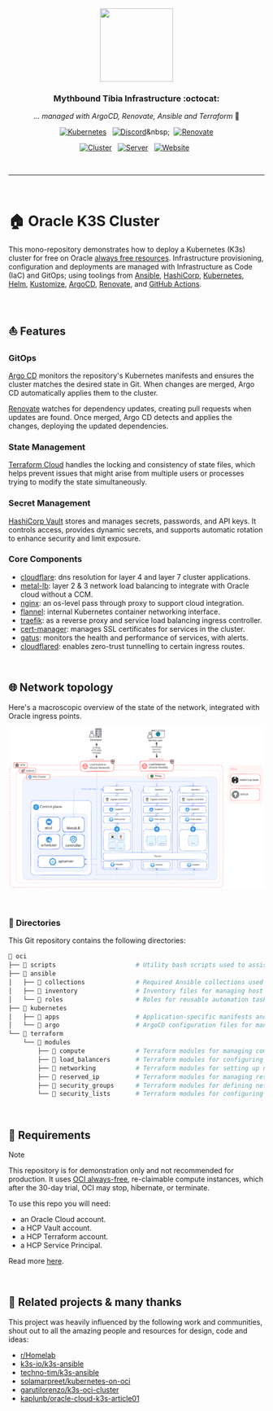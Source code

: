 <div align="center">

<img src="https://miro.medium.com/v2/resize:fit:1024/0*tTUoVKGzxtZYA5xp.png" align="center" width="144px" height="144px"/>

### Mythbound Tibia Infrastructure :octocat:

_... managed with ArgoCD, Renovate, Ansible and Terraform_ 🤖

</div>

<div align="center">

[![Kubernetes](https://img.shields.io/static/v1?label=K3s&message=v1.30.2&color=blue&style=for-the-badge&logo=kubernetes&logoColor=white)](https://k3s.io/)&nbsp;&nbsp;
[![Discord](https://img.shields.io/discord/1283279739775352896?style=for-the-badge&label&logo=discord&logoColor=white&color=blue)]([https://discord.gg/1283279739775352896](https://discord.gg/Erhz4GmDMd))&nbsp;&nbsp;
[![Renovate](https://img.shields.io/github/actions/workflow/status/tibia-oce/oci/renovate.yml?branch=main&label=&logo=renovatebot&style=for-the-badge&color=blue)](https://github.com/tibia-oce/oci/actions/workflows/renovate.yml)

</div>

<div align="center">

[![Cluster](https://img.shields.io/static/v1?label=Cluster&message=Online&color=brightgreen&style=for-the-badge&logo=v&logoColor=white)](#)&nbsp;&nbsp;
[![Server](https://img.shields.io/static/v1?label=Server&message=Offline&color=red&style=for-the-badge&logo=v&logoColor=white)](#)&nbsp;&nbsp;
[![Website](https://img.shields.io/static/v1?label=Website&message=Offline&color=red&style=for-the-badge&logo=statuspage&logoColor=white)](#)&nbsp;&nbsp;

</div>

<br>

---

<br>

# 🏠 Oracle K3S Cluster

This mono-repository demonstrates how to deploy a Kubernetes (K3s) cluster for free on Oracle [always free resources](https://docs.oracle.com/en-us/iaas/Content/FreeTier/freetier_topic-Always_Free_Resources.htm).  Infrastructure provisioning, configuration and deployments are managed with Infrastructure as Code (IaC) and GitOps; using toolings from [Ansible](https://www.ansible.com/), [HashiCorp](https://www.hashicorp.com/), [Kubernetes](https://kubernetes.io/), [Helm](https://github.com/helm/helm), [Kustomize](https://kustomize.io/), [ArgoCD](https://github.com/argoproj/argo-cd), [Renovate](https://github.com/renovatebot/renovate), and [GitHub Actions](https://github.com/features/actions).

<br>

## ⛵ Features

### GitOps

[Argo CD](https://argo-cd.readthedocs.io/en/stable/) monitors the repository's Kubernetes manifests and ensures the cluster matches the desired state in Git. When changes are merged, Argo CD automatically applies them to the cluster.

[Renovate](https://github.com/renovatebot/renovate) watches for dependency updates, creating pull requests when updates are found. Once merged, Argo CD detects and applies the changes, deploying the updated dependencies.

### State Management
[Terraform Cloud](https://www.hashicorp.com/products/terraform) handles the locking and consistency of state files, which helps prevent issues that might arise from multiple users or processes trying to modify the state simultaneously.

### Secret Management

[HashiCorp Vault](https://www.vaultproject.io/) stores and manages secrets, passwords, and API keys. It controls access, provides dynamic secrets, and supports automatic rotation to enhance security and limit exposure.

### Core Components

- [cloudflare](https://www.cloudflare.com/en-au/application-services/products/dns/): dns resolution for layer 4 and layer 7 cluster applications.
- [metal-lb](https://metallb.universe.tf/): layer 2 & 3 network load balancing to integrate with Oracle cloud without a CCM.
- [nginx](https://docs.nginx.com/nginx/admin-guide/web-server/reverse-proxy/): an os-level pass through proxy to support cloud integration.
- [flannel](https://github.com/flannel-io/flannel): internal Kubernetes container networking interface.
- [traefik](https://doc.traefik.io/traefik/): as a reverse proxy and service load balancing ingress controller.
- [cert-manager](https://github.com/cert-manager/cert-manager): manages SSL certificates for services in the cluster.
- [gatus](https://gatus.io/): monitors the health and performance of services, with alerts.
- [cloudflared](https://github.com/cloudflare/cloudflared): enables zero-trust tunnelling to certain ingress routes.

<br>

## 🌐 Network topology

Here's a macroscopic overview of the state of the network, integrated with Oracle ingress points.

![network](/docs/assets/drawings/topology.excalidraw.svg)

<br>

### 📁 Directories

This Git repository contains the following directories:

```zsh
📁 oci
├── 📁 scripts                      # Utility bash scripts used to assist in preparing credentials
├── 📁 ansible                      
│   ├── 📁 collections              # Required Ansible collections used across playbooks
│   ├── 📁 inventory                # Inventory files for managing host groups and variables
│   └── 📁 roles                    # Roles for reusable automation tasks
├── 📁 kubernetes                   
│   ├── 📁 apps                     # Application-specific manifests and configurations for Kubernetes
│   └── 📁 argo                     # ArgoCD configuration files for managing Kubernetes applications
└── 📁 terraform                    
    └── 📁 modules                  
        ├── 📁 compute              # Terraform modules for managing compute instances
        ├── 📁 load_balancers       # Terraform modules for configuring load balancers
        ├── 📁 networking           # Terraform modules for setting up network components
        ├── 📁 reserved_ip          # Terraform modules for managing reserved IP addresses
        ├── 📁 security_groups      # Terraform modules for defining network security groups
        └── 📁 security_lists       # Terraform modules for configuring network security lists 
```

<br>

## 🔧 Requirements

> [!NOTE]
>
> This repository is for demonstration only and not recommended for production. It uses [OCI always-free](https://docs.oracle.com/en-us/iaas/Content/FreeTier/freetier_topic-Always_Free_Resources.htm), re-claimable compute instances, which after the 30-day trial, OCI may stop, hibernate, or terminate.

To use this repo you will need:

* an Oracle Cloud account.
* a HCP Vault account.
* a HCP Terraform account.
* a HCP Service Principal.

Read more [here](/docs/0-setup.md).

<br> 

## 🤙 Related projects & many thanks 

This project was heavily influenced by the following work and communities, shout out to all the amazing people and resources for design, code and ideas:

- [r/Homelab](https://www.reddit.com/r/homelab/)
- [k3s-io/k3s-ansible](https://github.com/k3s-io/k3s-ansible)
- [techno-tim/k3s-ansible](https://github.com/techno-tim/k3s-ansible)
- [solamarpreet/kubernetes-on-oci](https://github.com/solamarpreet/kubernetes-on-oci)
- [garutilorenzo/k3s-oci-cluster](https://github.com/garutilorenzo/k3s-oci-cluster)
- [kaplunb/oracle-cloud-k3s-article01](https://github.com/kaplunb/oracle-cloud-k3s-article01)
